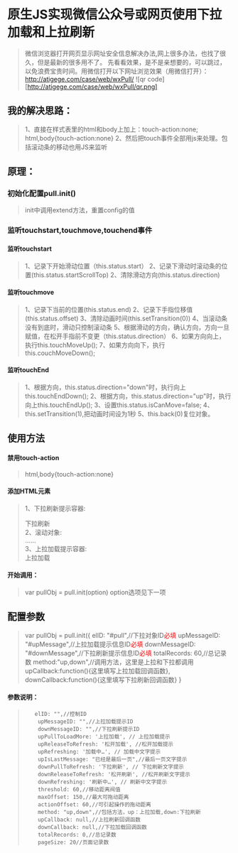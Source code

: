 # 原生JS实现微信公众号或网页使用下拉加载和上拉刷新
> 微信浏览器打开网页显示网址安全信息解决办法,网上很多办法，也找了很久，但是最新的很多用不了。
> 先看看效果，是不是亲想要的，可以跳过，以免浪费宝贵时间。用微信打开以下网址浏览效果（用微信打开）：http://atigege.com/case/web/wxPull/
![qr code][http://atigege.com/case/web/wxPull/qr.png]
## 我的解决思路：
> 1、直接在样式表里的html和body上加上：touch-action:none;
    html,body{touch-action:none}
> 2、然后把touch事件全部用js来处理。包括滚动条的移动也用JS来监听
## 原理：
### 初始化配置pull.init()
> init中调用extend方法，重置config的值
### 监听touchstart,touchmove,touchend事件
#### 监听touchstart
> 1、记录下开始滑动位置（this.status.start）
> 2、记录下滑动时滚动条的位置(this.status.startScrollTop)
> 2、清除滑动方向(this.status.direction)
#### 监听touchmove
> 1、记录下当前的位置(this.status.end)
> 2、记录下手指位移值(this.status.offset)
> 3、清除动画时间(this.setTransition(0))
> 4、当滚动条没有到底时，滑动只控制滚动条
> 5、根据滑动的方向，确认方向，方向一旦赋值，在松开手指前不变更（this.status.direction）
> 6、如果方向向上，执行this.touchMoveUp();
> 7、如果方向向下，执行this.couchMoveDown();
#### 监听touchEnd
> 1、根据方向，this.status.direction="down"时，执行向上this.touchEndDown();
> 2、根据方向，this.status.direction="up"时，执行向上this.touchEndUp();
> 3、设置this.status.isCanMove=false;
> 4、this.setTransition(1),把动画时间设为1秒
> 5、this.back(0)复位对象。


## 使用方法
#### 禁用touch-action
> html,body{touch-action:none}
#### 添加HTML元素
> 1、下拉刷新提示容器:<div id="downMessage"><div class="txt">下拉刷新</div></div>
> 2、滚动对象:<div id="pull">......</div>
> 3、上拉加载提示容器:<div id="upMessage"><div class="txt">上拉加载</div></div>
#### 开始调用：
> var pullObj = pull.init(option)
> option选项见下一项

## 配置参数
> var pullObj = pull.init({
        elID: "#pull",//下拉对象ID<font color=ff0000>必填</font>
        upMessageID: "#upMessage",//上拉加载提示信息ID<font color=ff0000>必填</font>
        downMessageID: "#downMessage",//下拉刷新提示信息ID<font color=ff0000>必填</font>
        totalRecords: 60,//总记录数
        method:"up,down",//调用方法，这里是上拉和下拉都调用
        upCallback:function(){这里填写上拉加载回调函数},
        downCallback:function(){这里填写下拉刷新回调函数}
        }
#### 参数说明：
>        elID: "",//控制ID
>         upMessageID: "",//上拉加载提示ID
>         downMessageID: "",//下拉刷新提示ID
>         upPullToLoadMore: '上拉加载', // 上拉加载提示
>         upReleaseToRefresh: '松开加载', //松开加载提示
>         upRefreshing: '加载中…', // 加载中文字提示
>         upIsLastMessage: "已经是最后一页",//最后一页文字提示
>         downPullToRefresh: '下拉刷新', // 下拉刷新文字提示
>         downReleaseToRefresh: '松开刷新', //松开刷新文字提示
>         downRefreshing: '刷新中…', // 刷新中文字提示
>         threshold: 60,//移动距离阀值
>         maxOffset: 150,//最大可拖动距离
>         actionOffset: 60,//可引起操作的拖动距离
>         method: "up,down",//包括方法，up：上拉加载,down:下拉刷新
>         upCallback: null,//上拉刷新回调函数
>         downCallback: null,//下拉加载回调函数
>         totalRecords: 0,//总记录数
>         pageSize: 20//页面记录数
